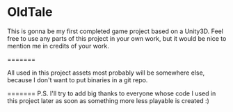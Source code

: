 OldTale
=======

This is gonna be my first completed game project based on a Unity3D.
Feel free to use any parts of this project in your own work, but it would be nice to mention me in credits of your work.

=======

All used in this project assets most probably will be somewhere else, because I don't want to put binaries in a git repo.

=======
P.S. I'll try to add big thanks to everyone whose code I used in this project later as soon as something more less playable is created :)

